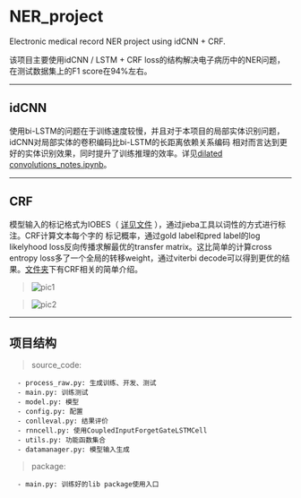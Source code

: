 # NER_project
Electronic medical record NER project using idCNN + CRF.

该项目主要使用idCNN / LSTM + CRF loss的结构解决电子病历中的NER问题，在测试数据集上的F1 score在94%左右。

---
## idCNN
使用bi-LSTM的问题在于训练速度较慢，并且对于本项目的局部实体识别问题，idCNN对局部实体的卷积编码比bi-LSTM的长距离依赖关系编码
相对而言达到更好的实体识别效果，同时提升了训练推理的效率。详见[dilated convolutions_notes.ipynb](./notes/dilated_convolutions_notes.ipynb)。

---
## CRF
模型输入的标记格式为IOBES（ [详见文件](电子病历实体识别项目.ipynb) ），通过jieba工具以词性的方式进行标注。CRF计算文本每个字的
标记概率，通过gold label和pred label的log likelyhood loss反向传播求解最优的transfer matrix。这比简单的计算cross entropy
 loss多了一个全局的转移weight，通过viterbi decode可以得到更优的结果。[文件夹](./notes)下有CRF相关的简单介绍。

 > ![pic1](source_code/pic/pic1.png)

 > ![pic2](source_code/pic/pic2.png)

---
 ## 项目结构
 > source_code:

      - process_raw.py: 生成训练、开发、测试
      - main.py: 训练测试
      - model.py: 模型
      - config.py: 配置
      - conlleval.py: 结果评价
      - rnncell.py: 使用CoupledInputForgetGateLSTMCell
      - utils.py: 功能函数集合
      - datamanager.py: 模型输入生成
 > package:

      - main.py: 训练好的lib package使用入口


